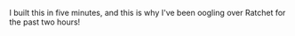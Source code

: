 I built this in five minutes, and this is why I've been oogling over Ratchet for the past two hours!
